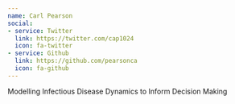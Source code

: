 ```yaml
---
name: Carl Pearson
social:
- service: Twitter
  link: https://twitter.com/cap1024
  icon: fa-twitter
- service: Github
  link: https://github.com/pearsonca
  icon: fa-github
---
```


Modelling Infectious Disease Dynamics to Inform Decision Making
